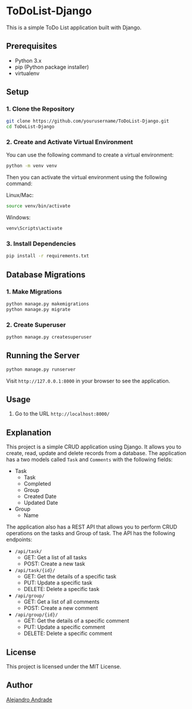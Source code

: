 # ToDoList-Django

This is a simple ToDo List application built with Django.

## Prerequisites

- Python 3.x
- pip (Python package installer)
- virtualenv

## Setup

### 1. Clone the Repository

```bash
git clone https://github.com/yourusername/ToDoList-Django.git
cd ToDoList-Django
```

### 2. Create and Activate Virtual Environment

You can use the following command to create a virtual environment:
```bash
python -m venv venv
```
Then you can activate the virtual environment using the following command:

Linux/Mac:
```bash
source venv/bin/activate
```
Windows:
```bash
venv\Scripts\activate
```

### 3. Install Dependencies

```bash
pip install -r requirements.txt
```

## Database Migrations

### 1. Make Migrations

```bash
python manage.py makemigrations
python manage.py migrate
```

### 2. Create Superuser

```bash
python manage.py createsuperuser
```

## Running the Server

```bash
python manage.py runserver
```

Visit `http://127.0.0.1:8000` in your browser to see the application.

## Usage
1. Go to the URL `http://localhost:8000/`

## Explanation
This project is a simple CRUD application using Django. It allows you to create, read, update and delete records from a database. The application has a two models called `Task` and `Comments` with the following fields:
- Task
    - Task
    - Completed
    - Group
    - Created Date
    - Updated Date
- Group
    - Name

The application also has a REST API that allows you to perform CRUD operations on the tasks and Group of task. The API has the following endpoints:

- `/api/task/`
    - GET: Get a list of all tasks
    - POST: Create a new task
- `/api/task/{id}/`
    - GET: Get the details of a specific task
    - PUT: Update a specific task
    - DELETE: Delete a specific task
- `/api/group/`
    - GET: Get a list of all comments
    - POST: Create a new comment
- `/api/group/{id}/`
    - GET: Get the details of a specific comment
    - PUT: Update a specific comment
    - DELETE: Delete a specific comment

## License

This project is licensed under the MIT License.


## Author
[Alejandro Andrade](https://github.com/MrBowis)